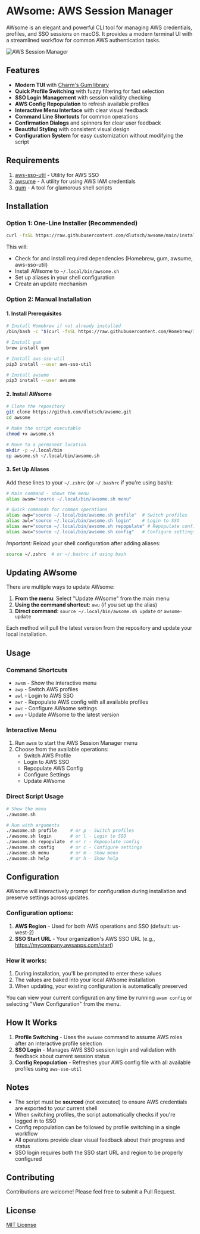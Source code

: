 # AWsome: AWS Session Manager

AWsome is an elegant and powerful CLI tool for managing AWS credentials, profiles, and SSO sessions on macOS. It provides a modern terminal UI with a streamlined workflow for common AWS authentication tasks.

![AWS Session Manager](https://github.com/charmbracelet/gum/raw/main/examples/demo.gif)

## Features

- **Modern TUI** with [Charm's Gum library](https://github.com/charmbracelet/gum)
- **Quick Profile Switching** with fuzzy filtering for fast selection
- **SSO Login Management** with session validity checking
- **AWS Config Repopulation** to refresh available profiles
- **Interactive Menu Interface** with clear visual feedback
- **Command Line Shortcuts** for common operations
- **Confirmation Dialogs** and spinners for clear user feedback
- **Beautiful Styling** with consistent visual design
- **Configuration System** for easy customization without modifying the script

## Requirements

1. [aws-sso-util](https://github.com/benkehoe/aws-sso-util) - Utility for AWS SSO
2. [awsume](https://github.com/trek10inc/awsume) - A utility for using AWS IAM credentials
3. [gum](https://github.com/charmbracelet/gum) - A tool for glamorous shell scripts

## Installation

### Option 1: One-Line Installer (Recommended)

```bash
curl -fsSL https://raw.githubusercontent.com/dlutsch/awsome/main/install.sh | bash
```

This will:
- Check for and install required dependencies (Homebrew, gum, awsume, aws-sso-util)
- Install AWsome to `~/.local/bin/awsome.sh`
- Set up aliases in your shell configuration
- Create an update mechanism

### Option 2: Manual Installation

#### 1. Install Prerequisites

```bash
# Install Homebrew if not already installed
/bin/bash -c "$(curl -fsSL https://raw.githubusercontent.com/Homebrew/install/HEAD/install.sh)"

# Install gum
brew install gum

# Install aws-sso-util
pip3 install --user aws-sso-util

# Install awsume
pip3 install --user awsume
```

#### 2. Install AWsome

```bash
# Clone the repository
git clone https://github.com/dlutsch/awsome.git
cd awsome

# Make the script executable
chmod +x awsome.sh

# Move to a permanent location
mkdir -p ~/.local/bin
cp awsome.sh ~/.local/bin/awsome.sh
```

#### 3. Set Up Aliases

Add these lines to your `~/.zshrc` (or `~/.bashrc` if you're using bash):

```bash
# Main command - shows the menu
alias awsm="source ~/.local/bin/awsome.sh menu"

# Quick commands for common operations
alias awp="source ~/.local/bin/awsome.sh profile"  # Switch profiles
alias awl="source ~/.local/bin/awsome.sh login"    # Login to SSO
alias awr="source ~/.local/bin/awsome.sh repopulate" # Repopulate config
alias awc="source ~/.local/bin/awsome.sh config"   # Configure settings
```

*Important:* Reload your shell configuration after adding aliases:

```bash
source ~/.zshrc  # or ~/.bashrc if using bash
```

## Updating AWsome

There are multiple ways to update AWsome:

1. **From the menu**: Select "Update AWsome" from the main menu
2. **Using the command shortcut**: `awu` (if you set up the alias)
3. **Direct command**: `source ~/.local/bin/awsome.sh update` or `awsome-update`

Each method will pull the latest version from the repository and update your local installation.

## Usage

### Command Shortcuts

- `awsm` - Show the interactive menu
- `awp` - Switch AWS profiles
- `awl` - Login to AWS SSO
- `awr` - Repopulate AWS config with all available profiles
- `awc` - Configure AWsome settings
- `awu` - Update AWsome to the latest version

### Interactive Menu

1. Run `awsm` to start the AWS Session Manager menu
2. Choose from the available operations:
   - Switch AWS Profile
   - Login to AWS SSO
   - Repopulate AWS Config
   - Configure Settings
   - Update AWsome

### Direct Script Usage

```bash
# Show the menu
./awsome.sh

# Run with arguments
./awsome.sh profile     # or p - Switch profiles
./awsome.sh login       # or l - Login to SSO
./awsome.sh repopulate  # or r - Repopulate config
./awsome.sh config      # or c - Configure settings
./awsome.sh menu        # or m - Show menu
./awsome.sh help        # or h - Show help
```

## Configuration

AWsome will interactively prompt for configuration during installation and preserve settings across updates.

### Configuration options:

1. **AWS Region** - Used for both AWS operations and SSO (default: us-west-2)
2. **SSO Start URL** - Your organization's AWS SSO URL (e.g., https://mycompany.awsapps.com/start)

### How it works:

1. During installation, you'll be prompted to enter these values
2. The values are baked into your local AWsome installation
3. When updating, your existing configuration is automatically preserved

You can view your current configuration any time by running `awsm config` or selecting "View Configuration" from the menu.

## How It Works

1. **Profile Switching** - Uses the `awsume` command to assume AWS roles after an interactive profile selection
2. **SSO Login** - Manages AWS SSO session login and validation with feedback about current session status
3. **Config Repopulation** - Refreshes your AWS config file with all available profiles using `aws-sso-util`

## Notes

- The script must be **sourced** (not executed) to ensure AWS credentials are exported to your current shell
- When switching profiles, the script automatically checks if you're logged in to SSO
- Config repopulation can be followed by profile switching in a single workflow
- All operations provide clear visual feedback about their progress and status
- SSO login requires both the SSO start URL and region to be properly configured


## Contributing

Contributions are welcome! Please feel free to submit a Pull Request.

## License

[MIT License](LICENSE)
